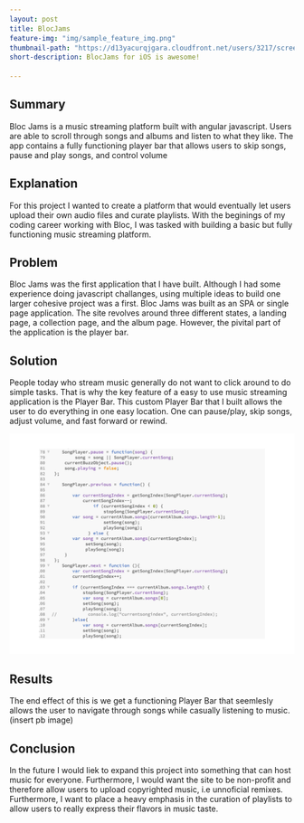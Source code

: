 ```yaml
---
layout: post
title: BlocJams
feature-img: "img/sample_feature_img.png"
thumbnail-path: "https://d13yacurqjgara.cloudfront.net/users/3217/screenshots/2030966/blocjams_1x.png"
short-description: BlocJams for iOS is awesome!

---
```

<section class="post-content"><h1> Summary </h1>
      <p> Bloc Jams is a music streaming platform built with angular javascript. Users are able to scroll through songs and albums and listen to what they like. The app contains a fully functioning player bar that allows users to skip songs, pause and play songs, and control volume</p>

<h1> Explanation </h1>
    <p> For this project I wanted to create a platform that would eventually let users upload their own audio files and curate playlists. With the beginings of my coding career working with Bloc, I was tasked with building a basic but fully functioning music streaming platform. </p>

<h1> Problem </h1>
      <p> Bloc Jams was the first application that I have built. Although I had some experience doing javascript challanges, using multiple ideas to build one larger cohesive project was a first. Bloc Jams was built as an SPA or single page application. The site revolves around three different states, a landing page, a collection page, and the album page. However, the pivital part of the application is the player bar.
      </p>
<h1> Solution </h1>
      <p> People today who stream music generally do not want to click around to do simple tasks. That is why the key feature of a easy to use music streaming application is the Player Bar. This custom Player Bar that I built allows the user to do everything in one easy location. One can pause/play, skip songs, adjust volume, and fast forward or rewind.
      <div><img src="/Assets/playerbar.pdf"></div>
      </p>
<h1> Results </h1>
      <p> The end effect of this is we get a functioning Player Bar that seemlesly allows the user to navigate through songs while casually listening to music. (insert pb image) </p>
<h1> Conclusion </h1>
      <p> In the future I would liek to expand this project into something that can host music for everyone. Furthermore, I would want the site to be non-profit and therefore allow users to upload copyrighted music, i.e unnoficial remixes. Furthermore, I want to place a heavy emphasis in the curation of playlists to allow users to really express their flavors in music taste. </p>
</section>